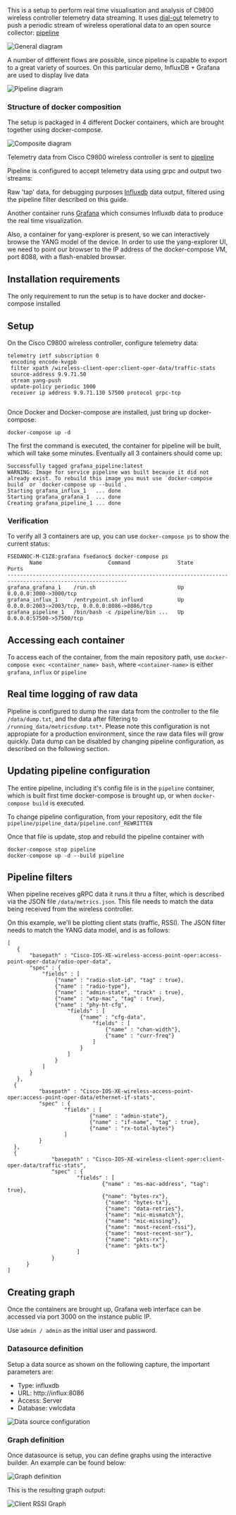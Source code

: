 This is a setup to perform real time visualisation and analysis of C9800 wireless controller telemetry data streaming. It uses [dial-out](https://xrdocs.io/telemetry/blogs/2017-01-20-model-driven-telemetry-dial-in-or-dial-out/) telemetry to push a periodic stream of wireless operational data to an open source collector: [pipeline](https://developer.cisco.com/codeexchange/github/repo/cisco/bigmuddy-network-telemetry-pipeline/)


![General diagram](diagrams/general.png?raw=true "General network diagram")

A number of different flows are possible, since pipeline is capable to export to a great variety of sources. On this particular demo, InfluxDB  + Grafana are used to display live data

![Pipeline diagram](diagrams/pipeline.png?raw=true "Pipeline")



### Structure of docker composition

The setup is packaged in 4 different Docker containers, which are brought together using docker-compose.

![Composite diagram](diagrams/compose-internal1.png?raw=true "Composite diagram")


Telemetry data from Cisco C9800 wireless controller is sent to [pipeline](https://developer.cisco.com/codeexchange/github/repo/cisco/bigmuddy-network-telemetry-pipeline/)

Pipeline is configured to accept telemetry data using grpc and output two streams:

Raw 'tap' data, for debugging purposes
[Influxdb](https://www.influxdata.com/time-series-platform/influxdb/) data output, filtered using the pipeline filter described on this guide.

Another container runs [Grafana](https://grafana.com/) which consumes Influxdb data to produce the real time visualization.

Also, a container for yang-explorer is present, so we can interactively browse the YANG model of the device. 
In order to use the yang-explorer UI, we need to point our browser to the IP address of the docker-compose VM, port 8088, with a flash-enabled browser.

## Installation requirements
The only requirement to run the setup is to have docker and docker-compose installed

## Setup

On the Cisco C9800 wireless controller, configure telemetry data:

```
telemetry ietf subscription 0
 encoding encode-kvgpb
 filter xpath /wireless-client-oper:client-oper-data/traffic-stats
 source-address 9.9.71.50
 stream yang-push
 update-policy periodic 1000
 receiver ip address 9.9.71.130 57500 protocol grpc-tcp
 
```

Once Docker and Docker-compose are installed, just bring up docker-compose:

```
docker-compose up -d
```

The first the command is executed, the container for pipeline will be built, which will take some minutes. Eventually all 3 containers should come up:

```
Successfully tagged grafana_pipeline:latest
WARNING: Image for service pipeline was built because it did not already exist. To rebuild this image you must use `docker-compose build` or `docker-compose up --build`.
Starting grafana_influx_1   ... done
Starting grafana_grafana_1  ... done
Creating grafana_pipeline_1 ... done
```

### Verification
To verify all 3 containers are up, you can use `docker-compose ps` to show the current status:

```
FSEDANOC-M-C1Z8:grafana fsedanoc$ docker-compose ps
       Name                     Command               State                       Ports
------------------------------------------------------------------------------------------------------------
grafana_grafana_1    /run.sh                          Up      0.0.0.0:3000->3000/tcp
grafana_influx_1     /entrypoint.sh influxd           Up      0.0.0.0:2003->2003/tcp, 0.0.0.0:8086->8086/tcp
grafana_pipeline_1   /bin/bash -c /pipeline/bin ...   Up      0.0.0.0:57500->57500/tcp
```

## Accessing each container

To access each of the container, from the main repository path, use `docker-compose exec <container_name> bash`, where `<container-name>` is either `grafana`, `influx` or `pipeline`

## Real time logging of raw data

Pipeline is configured to dump the raw data from the controller to the file `/data/dump.txt`, and the data after filtering to `/running_data/metricsdump.txt*`.
Please note this configuration is not appropiate for a production environment, since the raw data files will grow quickly. Data dump can be disabled by changing pipeline configuration, as described on the following section.

## Updating pipeline configuration

The entire pipeline, including it's config file is in the `pipeline` container, which is built first time docker-compose is brought up, or when `docker-compose build` is executed.

To change pipeline configuration, from your repository, edit the file `pipeline/pipeline_data/pipeline.conf_REWRITTEN`

Once that file is update, stop and rebuild the pipeline container with

```
docker-compose stop pipeline
docker-compose up -d --build pipeline
```

## Pipeline filters
When pipeline receives gRPC data it runs it thru a filter, which is described via the JSON file `/data/metrics.json`. This file needs to match the data being received from the wireless controller.

 On this example, we'll be plotting client stats (traffic, RSSI). The JSON filter needs to match the YANG data model, and is as follows:

 ```
[
	{
		"basepath" : "Cisco-IOS-XE-wireless-access-point-oper:access-point-oper-data/radio-oper-data",
		"spec" : {
			"fields" : [
				{"name" : "radio-slot-id", "tag" : true},
				{"name" : "radio-type"},
				{"name" : "admin-state", "track" : true},
				{"name" : "wtp-mac", "tag" : true},
				{"name" : "phy-ht-cfg", 
					"fields" : [
						{"name" : "cfg-data", 
							"fields" : [
								{"name" : "chan-width"},
								{"name" : "curr-freq"}
							]
						}
					]
				}
			]
		}
	},
   {
           "basepath" : "Cisco-IOS-XE-wireless-access-point-oper:access-point-oper-data/ethernet-if-stats",
           "spec" : {
                   "fields" : [
                           {"name" : "admin-state"},
                           {"name" : "if-name", "tag" : true},
                           {"name" : "rx-total-bytes"}
                   ]
           }
   },
   {
               "basepath" : "Cisco-IOS-XE-wireless-client-oper:client-oper-data/traffic-stats",
               "spec" : {
                       "fields" : [
                               {"name" : "ms-mac-address", "tag": true},
                               {"name": "bytes-rx"},
                				{"name": "bytes-tx"},
                				{"name": "data-retries"},
                				{"name": "mic-mismatch"},
                				{"name": "mic-missing"},
                				{"name": "most-recent-rssi"},
                				{"name": "most-recent-snr"},
                				{"name": "pkts-rx"},
                				{"name": "pkts-tx"}
                       ]
               }
       }
]

 ```

## Creating graph
Once the containers are brought up, Grafana web interface can be accessed via port 3000 on the instance public IP.

Use `admin / admin` as the initial user and password.


### Datasource definition

Setup a data source as shown on the following capture, the important parameters are:
- Type: influxdb
- URL: http://influx:8086
- Access: Server
- Database: vwlcdata

![Data source configuration](diagrams/datasource.png?raw=true "Data source")

### Graph definition

Once datasource is setup, you can define graphs using the interactive builder. An example can be found below:

![Graph definition](diagrams/graph-definition-1.png?raw=true "Graph definition")

This is the resulting graph output:

![Client RSSI Graph](diagrams/graph-example-rssi.png?raw=true "Client RSSI graph")

